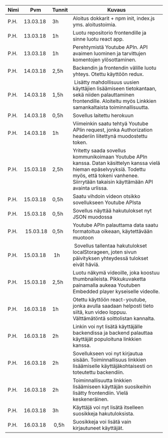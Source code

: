 Nimi | Pvm | Tunnit | Kuvaus
----- | ---- | ---- | ----
P.H. | 13.03.18 | 3h | Aloitus dokkarit + npm init, index.js yms. aloitustoimia.
P.H. | 13.03.18 | 1h | Luotu repositorio frontendille ja sinne luotu react app.
P.H. | 13.03.18 | 1h | Perehtymistä Youtube APIn. API avaimen luominen ja tarvittujen komentojen ylösottaminen.
P.H. | 14.03.18 | 2,5h | Backendin ja frontendin välille luotu yhteys. Otettu käyttöön redux.
P.H. | 14.03.18 | 1,5h | Lisätty mahdollisuus uusien käyttäjien lisäämiseen tietokantaan, sekä niiden palauttaminen frontendille. Aloiteltu myös Linkkien samankaltaista toiminnallisuutta.
P.H. | 14.03.18 | 0,5h | Sovellus laitettu herokuun
P.H. | 14.03.18 | 1h | Viimeinkin saatu tehtyä Youtube APIin request, jonka Authorization headeriin liitettynä muodostettu token.
P.H. | 15.03.18 | 2,5h | Yritetty saada sovellus kommunikoimaan Youtube APIn kanssa. Datan käsittelyn kanssa vielä hieman epäselvyyksiä. Todettu myös, että tokeni vanhenee. Siirrytään takaisin käyttämään API avainta urlissa.
P.H. | 15.03.18 | 0,5h | Saatu vihdoin videon otsikko sovellukseen Youtube APIsta
P.H. | 15.03.18 | 0,5h | Sovellus näyttää hakutulokset nyt JSON muodossa
P.H. | 15.03.18 | 0,5h | Youtube APIn palauttama data saatu formatoitua oikeaan, käytettävään muotoon
P.H. | 15.03.18 | 1h | Sovellus tallentaa hakutulokset localStorageen, joten sivun päivityksen yhteydessä tulokset eivät häviä.
P.H. | 15.03.18 | 2,5h | Luotu näkymä videoille, joka koostuu thumbnaileista. Pikkukuvaketta painamalla aukeaa Youtuben Embedded player kyseiselle videolle.
P.H. | 16.03.18 | 1h | Otettu käyttöön react-youtube, jonka avulla saadaan helposti tieto siitä, kun video loppuu. Välttämätöntä soittolistan kannalta.
P.H. | 16.03.18 | 2h | Linkin voi nyt lisätä käyttäjälle backendissa ja backend palauttaa käyttäjät populoituna linkkien kanssa.
P.H. | 16.03.18 | 2h | Sovellukseen voi nyt kirjautua sisään. Toiminnallisuus linkkien lisäämiselle käyttäjäkohtaisesti on toteutettu backendiin.
P.H. | 16.03.18 | 2h | Toiminnallisuutta linkkien lisäämiseen käyttäjän suosikeihin lisätty frontendiin. Vielä keskeneräinen.
P.H. | 16.03.18 | 3h | Käyttäjä voi nyt lisätä itselleen suosikkeja hakutuloksista.
P.H. | 16.03.18 | 0,5h | Suosikkeja voi lisätä vain kirjautuneet käyttäjät.
